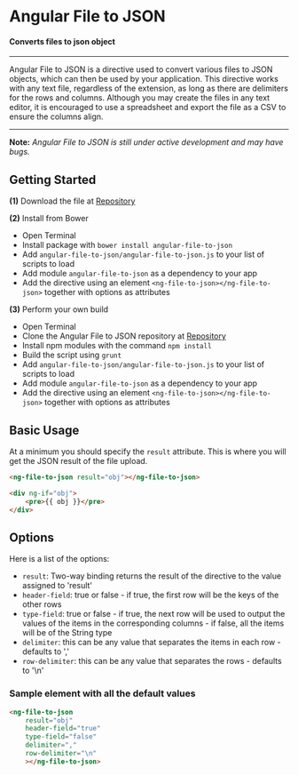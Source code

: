 # Angular File to JSON

#### Converts files to json object

---

Angular File to JSON is a directive used to convert various files to JSON objects, which can then be used by your application. This directive works with any text file, regardless of the extension, as long as there are delimiters for the rows and columns. Although you may create the files in any text editor, it is encouraged to use a spreadsheet and export the file as a CSV to ensure the columns align.

---

**Note:** *Angular File to JSON is still under active development and may have bugs.*

## Getting Started

**(1)** Download the file at [Repository](https://github.com/aburchette/angular-file-to-json)

**(2)** Install from Bower
 - Open Terminal
 - Install package with `bower install angular-file-to-json`
 - Add `angular-file-to-json/angular-file-to-json.js` to your list of scripts to load
 - Add module `angular-file-to-json` as a dependency to your app
 - Add the directive using an element `<ng-file-to-json></ng-file-to-json>` together with options as attributes

**(3)** Perform your own build
 - Open Terminal
 - Clone the Angular File to JSON repository at [Repository](https://github.com/aburchette/angular-file-to-json)
 - Install npm modules with the command `npm install`
 - Build the script using `grunt`
 - Add `angular-file-to-json/angular-file-to-json.js` to your list of scripts to load
 - Add module `angular-file-to-json` as a dependency to your app
 - Add the directive using an element `<ng-file-to-json></ng-file-to-json>` together with options as attributes

## Basic Usage

At a minimum you should specify the `result` attribute. This is where you will get the JSON result of the file upload.

```html
<ng-file-to-json result="obj"></ng-file-to-json>

<div ng-if="obj">
    <pre>{{ obj }}</pre>
</div>
```

## Options

Here is a list of the options:

 - `result`: Two-way binding returns the result of the directive to the value assigned to 'result'
 - `header-field`: true or false - if true, the first row will be the keys of the other rows
 - `type-field`: true or false - if true, the next row will be used to output the values of the items in the corresponding columns - if false, all the items will be of the String type
 - `delimiter`: this can be any value that separates the items in each row - defaults to ','
 - `row-delimiter`: this can be any value that separates the rows - defaults to '\n'

### Sample element with all the default values

```html
<ng-file-to-json
	result="obj"
    header-field="true"
    type-field="false"
    delimiter=","
    row-delimiter="\n"
    ></ng-file-to-json>
```
